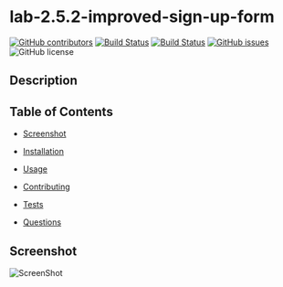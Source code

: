 # lab-2.5.2-improved-sign-up-form
  [![GitHub contributors](https://img.shields.io/github/contributors/dnsghd49/lab-2.5.2-improved-sign-up-form.svg)](https://GitHub.com/dnsghd49/lab-2.5.2-improved-sign-up-form/graphs/contributors/)
  [![Build Status](https://img.shields.io/github/forks/dnsghd49/lab-2.5.2-improved-sign-up-form.svg)](https://github.com/dnsghd49/lab-2.5.2-improved-sign-up-form/network/)
  [![Build Status](https://img.shields.io/github/stars/dnsghd49/lab-2.5.2-improved-sign-up-form.svg)](https://github.com/dnsghd49/lab-2.5.2-improved-sign-up-form/)
  [![GitHub issues](https://img.shields.io/github/issues/dnsghd49/lab-2.5.2-improved-sign-up-form.svg)](https://GitHub.com/dnsghd49/lab-2.5.2-improved-sign-up-form/issues/)
  ![GitHub license](https://img.shields.io/badge/license-MIT-blue.svg)


## Description



## Table of Contents 

* [Screenshot](#screenshot)

* [Installation](#installation)

* [Usage](#usage)

* [Contributing](#contributing)

* [Tests](#tests)

* [Questions](#questions)

## Screenshot

![ScreenShot](https://github.com/dnsghd49/lab-2.5.2-improved-sign-up-form/main/assets/images/screenshot.png)